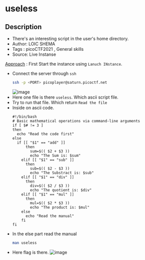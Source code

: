 # useless

## Description
- There's an interesting script in the user's home directory.
- Author: LOIC SHEMA
- Tags  : picoCTF2021 , General skills
- Source: Live Instanse

<ins>Approach</ins> :
 First Start the instance using `Lanuch INstance`.
- Connect the server through `ssh`
  ```bash
  ssh -p <PORT> picoplayer@saturn.picoctf.net
  ```
  ![image](https://github.com/RajkumarShanmugam1/picoCTF_writeups/assets/76644058/d34ba26f-47fd-42b4-90be-198696844f78)
- Here one file is there `useless`. Which ascii script file.
- Try to run that file. Which return `Read the file`
- Inside on ascii code.
  ```ascii
  #!/bin/bash
  # Basic mathematical operations via command-line arguments
  if [ $# != 3 ]
  then
    echo "Read the code first"
  else
    if [[ "$1" == "add" ]]
	    then 
	      sum=$(( $2 + $3 ))
	      echo "The Sum is: $sum"  
 	  elif [[ "$1" == "sub" ]]
	    then 
	      sub=$(( $2 - $3 ))
	      echo "The Substract is: $sub" 
	  elif [[ "$1" == "div" ]]
	    then 
	      div=$(( $2 / $3 ))
	      echo "The quotient is: $div" 
	  elif [[ "$1" == "mul" ]]
	    then
	      mul=$(( $2 * $3 ))
	      echo "The product is: $mul" 
	  else
	    echo "Read the manual"
	  fi
  fi
  ```
- In the else part read the manual
   ```bash
   man useless
   ```
- Here flag is there.
  ![image](https://github.com/RajkumarShanmugam1/picoCTF_writeups/assets/76644058/9cd7ea50-ad7c-4009-af5b-1b72903c95f1)
